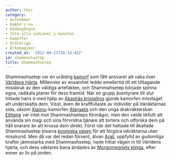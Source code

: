 ```yaml
---
author: Ymir
category:
- Autonomer
- Dakhû'r-nu
- Hädangångna
- Inte alla indianer i kanoten
- Kamorfer
- Uråldriga
- Ärkemagiker
created_at: '2012-09-21T20:14:45Z'
id: shammashsetep
title: Shammashsetep
---
```

Shammashsetep var en uråldrig [kamorf] som fått ansvaret att vaka över [Världens hjärta]. Millennier av ensamhet ledde emellertid till ett tilltagande missbruk av den väldiga artefakten, och Shammahsetep började spinna egna, radikala planer för dess framtid. När en grupp äventyrare till slut hittade hans ö med hjälp av [Akashâs kristallros] gjorde kamorfen misstaget att underskatta dem. Visst, även de kraftfullaste av individer på inkräktarnas sida, såsom [Xiannu]-kamorfen [Atargatis] och den unga drakväkterskan [Eithene] var intet mot Shammashseteps förmågor, men den valde likfullt att använda sin magi och sina förvridna tjänare att tortera och utforska dem på håll snarare än att krossa dem direkt. Först när det hettade till åkallade Shammashsetep bisarra [kosmiska väsen] för att förgöra inkräktarna utan misskund. Men då var det redan försent, älvan [Arali], uppfylld av gudomliga krafter jämnstarka med Shammashsetep, hade hittat vägen in till Världens hjärta, och dess väktares bana ändades av [Morgonregnets klinga], efter eoner av liv på jorden.

  [kamorf]: Kamorf
  [Världens hjärta]: Världens_hjärta
  [Akashâs kristallros]: Akashâs_kristallros
  [Xiannu]: Xiannu
  [Atargatis]: Atargatis
  [Eithene]: Eithene
  [kosmiska väsen]: Eterherre
  [Arali]: Arali
  [Morgonregnets klinga]: Shonian_meniyse